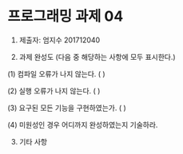 ﻿# 프로그래밍 과제 04

1. 제출자: 엄지수 201712040

2. 과제 완성도 (다음 중 해당하는 사항에 모두 표시한다.)

(1) 컴파일 오류가 나지 않는다. (    )

(2) 실행 오류가 나지 않는다. (    )

(3) 요구된 모든 기능을 구현하였는가. (     )

(4) 미원성인 경우 어디까지 완성하였는지 기술하라.

3. 기타 사항 
